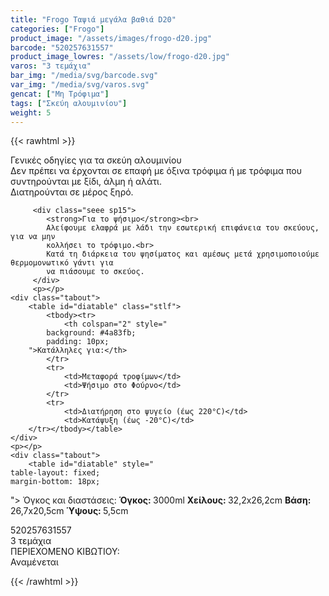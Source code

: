 ```yaml
---
title: "Frogo Ταψιά μεγάλα βαθιά D20"
categories: ["Frogo"]
product_image: "/assets/images/frogo-d20.jpg"
barcode: "520257631557"
product_image_lowres: "/assets/low/frogo-d20.jpg"
varos: "3 τεμάχια"
bar_img: "/media/svg/barcode.svg"
var_img: "/media/svg/varos.svg"
gencat: ["Μη Τρόφιμα"]
tags: ["Σκεύη αλουμινίου"]
weight: 5
---
```

{{< rawhtml >}}

<div class="product">
    <div id="sistatika">Γενικές οδηγίες για τα σκεύη αλουμινίου</div>
    <div class="alltext">
        Δεν πρέπει να έρχονται σε επαφή με όξινα τρόφιμα ή με τρόφιμα
        που συντηρούνται με ξίδι, άλμη ή αλάτι.<br>
        Διατηρούνται σε μέρος ξηρό. </div>
       
         <div class="seee sp15">
            <strong>Για το ψήσιμο</strong><br>
            Αλείφουμε ελαφρά με λάδι την εσωτερική επιφάνεια του σκεύους, για να μην
            κολλήσει το τρόφιμο.<br>
            Κατά τη διάρκεια του ψησίματος και αμέσως μετά χρησιμοποιούμε θερμομονωτικό γάντι για
            να πιάσουμε το σκεύος.
         </div>
         <p></p>
    <div class="tabout">
        <table id="diatable" class="stlf">
            <tbody><tr>
                <th colspan="2" style="
            background: #4a83fb;
            padding: 10px;
        ">Κατάλληλες για:</th>
            </tr>
            <tr>
                <td>Μεταφορά τροφίμων</td>
                <td>Ψήσιμο στο Φούρνο</td>
            </tr>
            <tr>
                <td>Διατήρηση στο ψυγείο (έως 220°C)</td>
                <td>Κατάψυξη (έως -20°C)</td>
        </tr></tbody></table>
    </div>
    <p></p>
    <div class="tabout">
        <table id="diatable" style="
    table-layout: fixed;
    margin-bottom: 18px;
">
            <thead>
                <tr>
                    <th colspan="2" style="
    background: #4a83fb;
    padding: 10px;
">Όγκος και διαστάσεις:</th>
                </tr>
            </thead>
            <tbody>
                <tr>
                    <td><strong>Όγκος: </strong> 3000ml</td>
                    <td><strong>Χείλους: </strong>32,2x26,2cm</td>
                </tr>
                <tr>
                    <td><strong>Βάση: </strong> 26,7x20,5cm</td>
                    <td><strong>Ύψους: </strong> 5,5cm</td>
                </tr>
            </tbody>
        </table>
    </div>
    <div id="barcode">
        <div id="barimage1"></div><span id="bartext">520257631557</span>
    </div>
    <div id="varos">
        <div id="varosimage1" style="background-image:url(/media/svg/tem.svg)">
        </div><span id="varostext">3 τεμάχια</span>
    </div>
    <div id="kivotio">ΠΕΡΙΕΧΟΜΕΝΟ ΚΙΒΩΤΙΟΥ:<br>Αναμένεται</div>
     <div class="pimg"></div> 
</div>
{{< /rawhtml >}}


